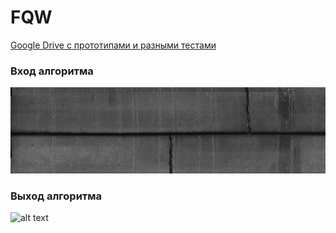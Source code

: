 # FQW

[Google Drive с прототипами и разными тестами](https://drive.google.com/drive/u/0/folders/16i7_nCmUm6NzKEgRxWrl7qzZeKYqrHz4)

### Вход алгоритма
![alt text](https://github.com/YuriyKortev/FQW/blob/main/images/predict.png)

### Выход алгоритма
![alt text](https://github.com/YuriyKortev/FQW/blob/main/images/truth.png)
